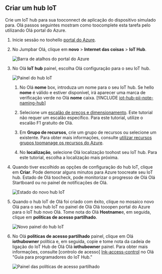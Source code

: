 ## <a name="create-an-iot-hub"></a>Criar um hub IoT
Crie um IoT hub para sua tooconnect de aplicação do dispositivo simulado para. Olá passos seguintes mostram como toocomplete esta tarefa pelo utilizando Olá portal do Azure.

1. Inicie sessão no toohello [portal do Azure][lnk-portal].
1. No Jumpbar Olá, clique em **novo** > **Internet das coisas** > **IoT Hub**.
   
    ![Barra de atalhos do portal do Azure][1]
1. No Olá **IoT hub** painel, escolha Olá configuração para o seu IoT hub.
   
    ![Painel do hub IoT][2]
   
   1. No Olá **nome** box, introduza um nome para o seu IoT hub. Se hello **nome** é válido e estiver disponível, irá aparecer uma marca de verificação verde no Olá **nome** caixa.
    [!INCLUDE [iot-hub-pii-note-naming-hub](iot-hub-pii-note-naming-hub.md)]
   
   1. Selecione um [escalão de preços e dimensionamento][lnk-pricing]. Este tutorial não requer um escalão específico. Para este tutorial, utilize o escalão F1 gratuito de Olá.
   1. Em **Grupo de recursos**, crie um grupo de recursos ou selecione um existente. Para obter mais informações, consulte [utilizar recursos grupos toomanage os recursos do Azure][lnk-resource-groups].
   1. No **localização**, selecione Olá localização toohost seu IoT hub. Para este tutorial, escolha a localização mais próxima.
1. Quando tiver escolhido as opções de configuração do hub IoT, clique em **Criar**.  Pode demorar alguns minutos para Azure toocreate seu IoT hub. Estado de Olá toocheck, pode monitorizar o progresso de Olá Olá Startboard ou no painel de notificações de Olá.
   
    ![Estado do novo hub IoT][3]
1. Quando o hub IoT de Olá foi criado com êxito, clique no mosaico novo Olá para o seu hub IoT no painel de Olá Olá tooopen portal do Azure para o IoT hub novo Olá. Tome nota do Olá **Hostname**e, em seguida, clique em **políticas de acesso partilhado**.
   
    ![Novo painel do hub IoT][4]
1. No Olá **políticas de acesso partilhado** painel, clique em Olá **iothubowner** política e, em seguida, copie e tome nota da cadeia de ligação do IoT Hub de Olá Olá **iothubowner** painel. Para obter mais informações, consulte [controlo de acesso] [ lnk-access-control] no Olá "Guia para programadores do IoT Hub."
   
    ![Painel das políticas de acesso partilhado][5]

<!-- Images. -->
[1]: ./media/iot-hub-get-started-create-hub/create-iot-hub1.png
[2]: ./media/iot-hub-get-started-create-hub/create-iot-hub2.png
[3]: ./media/iot-hub-get-started-create-hub/create-iot-hub3.png
[4]: ./media/iot-hub-get-started-create-hub/create-iot-hub4.png
[5]: ./media/iot-hub-get-started-create-hub/create-iot-hub5.png

<!-- Links -->
[lnk-resource-groups]: ../articles/azure-resource-manager/resource-group-portal.md
[lnk-portal]: https://portal.azure.com/
[lnk-pricing]: https://azure.microsoft.com/pricing/details/iot-hub/
[lnk-access-control]: ../articles/iot-hub/iot-hub-devguide-security.md
